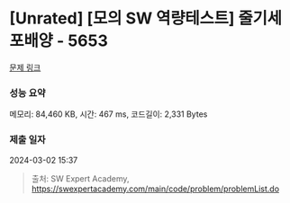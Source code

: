 # [Unrated] [모의 SW 역량테스트] 줄기세포배양 - 5653 

[문제 링크](https://swexpertacademy.com/main/code/problem/problemDetail.do?contestProbId=AWXRJ8EKe48DFAUo) 

### 성능 요약

메모리: 84,460 KB, 시간: 467 ms, 코드길이: 2,331 Bytes

### 제출 일자

2024-03-02 15:37



> 출처: SW Expert Academy, https://swexpertacademy.com/main/code/problem/problemList.do